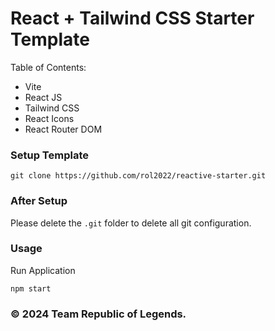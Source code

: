 # React + Tailwind CSS Starter Template

Table of Contents:

- Vite
- React JS
- Tailwind CSS
- React Icons
- React Router DOM

### Setup Template

```
git clone https://github.com/rol2022/reactive-starter.git
```

### After Setup

Please delete the `.git` folder to delete all git configuration.

### Usage

Run Application

```
npm start
```

### &copy; 2024 Team Republic of Legends.
